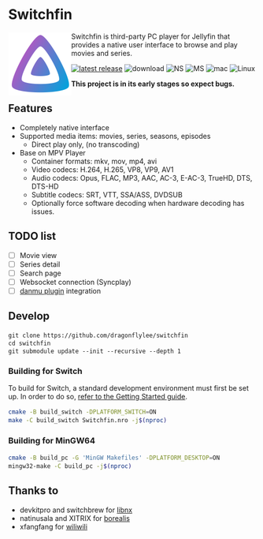 # Switchfin

<img src="resources/icon/icon.svg" alt="icon" height="128" width="128" align="left">

Switchfin is third-party PC player for Jellyfin that provides a native user interface to browse and play movies and series.
<br>

[![latest release](https://img.shields.io/github/release/dragonflylee/switchfin)](https://github.com/dragonflylee/switchfin/releases) ![download](https://img.shields.io/github/downloads/dragonflylee/switchfin/total) ![NS](https://img.shields.io/badge/-Nintendo%20Switch-e4000f?style=flat&logo=Nintendo%20Switch) ![MS](https://img.shields.io/badge/-Windows%2010-357ec7?style=flat&logo=Windows) ![mac](https://img.shields.io/badge/-macOS%2010.15-black?style=flat&logo=Apple) ![Linux](https://img.shields.io/badge/-Linux-lightgrey?style=flat&logo=Linux)

**This project is in its early stages so expect bugs.**


## Features
- Completely native interface
- Supported media items: movies, series, seasons, episodes 
  - Direct play only, (no transcoding)
- Base on MPV Player
  - Container formats: mkv, mov, mp4, avi
  - Video codecs: H.264, H.265, VP8, VP9, AV1
  - Audio codecs: Opus, FLAC, MP3, AAC, AC-3, E-AC-3, TrueHD, DTS, DTS-HD
  - Subtitle codecs: SRT, VTT, SSA/ASS, DVDSUB
  - Optionally force software decoding when hardware decoding has issues.

## TODO list

- [ ] Movie view
- [ ] Series detail
- [ ] Search page
- [ ] Websocket connection (Syncplay)
- [ ] [danmu plugin](https://github.com/cxfksword/jellyfin-plugin-danmu) integration

## Develop

```shell
git clone https://github.com/dragonflylee/switchfin
cd switchfin
git submodule update --init --recursive --depth 1
```

### Building for Switch

To build for Switch, a standard development environment must first be set up. In order to do so, [refer to the Getting Started guide](https://devkitpro.org/wiki/Getting_Started).

```bash
cmake -B build_switch -DPLATFORM_SWITCH=ON
make -C build_switch Switchfin.nro -j$(nproc)
```

### Building for MinGW64

```bash
cmake -B build_pc -G 'MinGW Makefiles' -DPLATFORM_DESKTOP=ON
mingw32-make -C build_pc -j$(nproc)
```

## Thanks to

- devkitpro and switchbrew for [libnx](https://github.com/switchbrew/libnx)
- natinusala and XITRIX for [borealis](https://github.com/natinusala/borealis)
- xfangfang for [wiliwili](https://github.com/xfangfang/wiliwili)